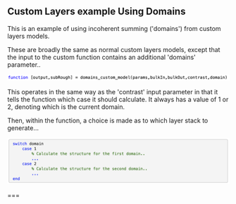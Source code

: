 

## Custom Layers example Using Domains

This is an example of using incoherent summing ('domains') from custom 
layers models.

These are broadly the same as normal custom layers models, except that the
input to the custom function contains an additional 'domains' parameter..

![FS](functionStart.png)

This operates in the same way as the 'contrast' input parameter in that it
tells the function which case it should calculate. It always has a value 
of 1 or 2, denoting which is the current domain.

Then, within the function, a choice is made as to which layer stack to 
generate...

![SC](switchCase.png)


===

